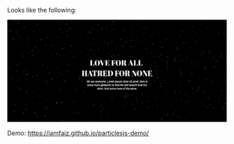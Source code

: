 Looks like the following:

<img src="./demo.jpeg">

Demo: https://iamfaiz.github.io/particlesjs-demo/